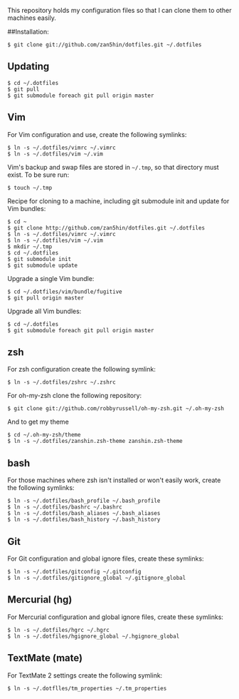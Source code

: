 This repository holds my configuration files so that I can clone them to other machines
easily.

##Installation:

    $ git clone git://github.com/zan5hin/dotfiles.git ~/.dotfiles

## Updating

    $ cd ~/.dotfiles
    $ git pull
    $ git submodule foreach git pull origin master

## Vim
For Vim configuration and use, create the following symlinks:

    $ ln -s ~/.dotfiles/vimrc ~/.vimrc
    $ ln -s ~/.dotfiles/vim ~/.vim

Vim's backup and swap files are stored in `~/.tmp`, so that directory must exist. To be sure run:

    $ touch ~/.tmp

Recipe for cloning to a machine, including git submodule init and update for
Vim bundles:

    $ cd ~
    $ git clone http://github.com/zan5hin/dotfiles.git ~/.dotfiles
    $ ln -s ~/.dotfiles/vimrc ~/.vimrc
    $ ln -s ~/.dotfiles/vim ~/.vim
    $ mkdir ~/.tmp
    $ cd ~/.dotfiles
    $ git submodule init
    $ git submodule update

Upgrade a single Vim bundle:

    $ cd ~/.dotfiles/vim/bundle/fugitive
    $ git pull origin master

Upgrade all Vim bundles:

    $ cd ~/.dotfiles
    $ git submodule foreach git pull origin master

## zsh
For zsh configuration create the following symlink:

    $ ln -s ~/.dotfiles/zshrc ~/.zshrc
	
For oh-my-zsh clone the following repository:

    $ git clone git://github.com/robbyrussell/oh-my-zsh.git ~/.oh-my-zsh
	
And to get my theme

    $ cd ~/.oh-my-zsh/theme
	$ ln -s ~/.dotfiles/zanshin.zsh-theme zanshin.zsh-theme

## bash
For those machines where zsh isn't installed or won't easily work, create the
following symlinks:

    $ ln -s ~/.dotfiles/bash_profile ~/.bash_profile
    $ ln -s ~/.dotfiles/bashrc ~/.bashrc
    $ ln -s ~/.dotfiles/bash_aliases ~/.bash_aliases
    $ ln -s ~/.dotfiles/bash_history ~/.bash_history

## Git
For Git configuration and global ignore files, create these symlinks:

    $ ln -s ~/.dotfiles/gitconfig ~/.gitconfig
    $ ln -s ~/.dotfiles/gitignore_global ~/.gitignore_global

## Mercurial (hg)
For Mercurial configuration and global ignore files, create these symlinks:

    $ ln -s ~/.dotfiles/hgrc ~/.hgrc
    $ ln -s ~/.dotfiles/hgignore_global ~/.hgignore_global

## TextMate (mate)
For TextMate 2 settings create the following symlink:

    $ ln -s ~/.dotflles/tm_properties ~/.tm_properties

